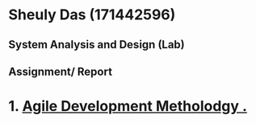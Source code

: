 # Sheuly Das (171442596)
## System Analysis and Design (Lab)
## Assignment/ Report
# 1. [Agile Development Metholodgy .](https://github.com/SheulyDas/system-Analysis-design/blob/master/Agile%20development.docx/)

